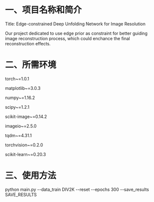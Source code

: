# 一、项目名称和简介
Title: Edge-constrained Deep Unfolding Network for Image Resolution

Our project dedicated to use edge prior as constraint for better guiding image reconstruction process, which could enchance the final reconstruction effects.
# 二、所需环境
torch~=1.0.1

matplotlib~=3.0.3

numpy~=1.16.2

scipy~=1.2.1

scikit-image~=0.14.2

imageio~=2.5.0

tqdm~=4.31.1

torchvision~=0.2.0

scikit-learn~=0.20.3
# 三、使用方法
python main.py --data_train DIV2K --reset --epochs 300 --save_results SAVE_RESULTS
